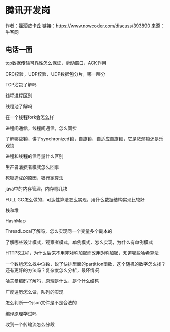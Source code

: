 # 腾讯开发岗 

作者：摇滚皮卡丘
链接：https://www.nowcoder.com/discuss/393890
来源：牛客网

## 电话一面 

tcp数据传输可靠性怎么保证，滑动窗口，ACK作用

CRC校验，UDP校验，UDP数据包分片，哪一层分

TCP沾包了解吗

线程进程区别

线程池了解吗

在一个线程fork会怎么样

进程间通信，线程间通信，怎么同步

了解哪些锁，讲了synchronized锁，自旋锁，自适应自旋锁，它是悲观锁还是乐观锁

进程和线程的信号量什么区别

生产者消费者模式怎么回事

死锁造成的原因，银行家算法

java中的内存管理，内存哪几块

FULL GC怎么做的，可达性算法怎么实现，用什么数据结构实现比较好

栈和堆

HashMap

ThreadLocal了解吗，怎么实现同一个变量多个副本的

了解哪些设计模式，观察者模式，单例模式，怎么实现，为什么有单例模式

HTTPS过程，为什么后来不用非对称加密而改用对称加密，知道哪些哈希算法

一个数组怎么找中位数，说了快排里面的partition函数，这个随机的数字怎么找？还有更好的方法吗？复杂度怎么分析，最坏情况

哈夫曼编码了解吗，原理是什么，是个什么结构

广度遍历怎么做，队列的实现

怎么判断一个json文件是不是合法的

编译原理学过吗

收到一个传输流怎么分段